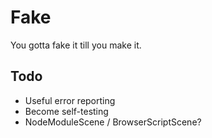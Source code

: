 # Fake

You gotta fake it till you make it.

## Todo

* Useful error reporting
* Become self-testing
* NodeModuleScene / BrowserScriptScene?
